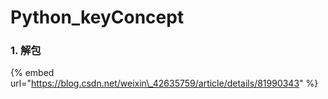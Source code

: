 # Python\_keyConcept

### 1. 解包

{% embed url="https://blog.csdn.net/weixin\_42635759/article/details/81990343" %}



